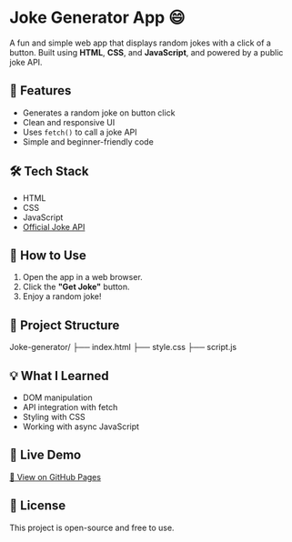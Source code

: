 # Joke Generator App 😄

A fun and simple web app that displays random jokes with a click of a button. Built using **HTML**, **CSS**, and **JavaScript**, and powered by a public joke API.

## 🚀 Features

- Generates a random joke on button click
- Clean and responsive UI
- Uses `fetch()` to call a joke API
- Simple and beginner-friendly code

## 🛠️ Tech Stack

- HTML
- CSS
- JavaScript
- [Official Joke API](https://official-joke-api.appspot.com/random_joke)
## 🎯 How to Use

1. Open the app in a web browser.
2. Click the **"Get Joke"** button.
3. Enjoy a random joke!

## 📂 Project Structure
Joke-generator/
├── index.html
├── style.css
├── script.js

## 💡 What I Learned

- DOM manipulation
- API integration with fetch
- Styling with CSS
- Working with async JavaScript

## 📌 Live Demo

[🔗 View on GitHub Pages](https://megha-creat.github.io/Joke-generator/)

## 📄 License

This project is open-source and free to use.
